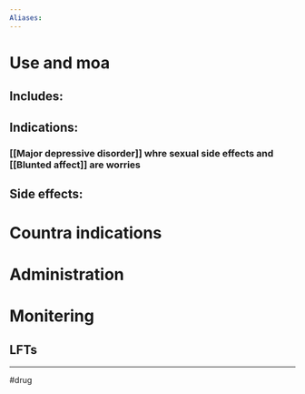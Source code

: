 ```yaml
---
Aliases:
---
```

# Use and moa
## Includes:
## Indications:
### [[Major depressive disorder]] whre sexual side effects and [[Blunted affect]] are worries
## Side effects:
# Countra indications
# Administration 
# Monitering 
## LFTs

---
#drug 